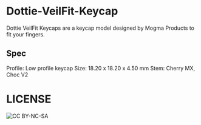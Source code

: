 # Dottie-VeilFit-Keycap

Dottie VeilFit Keycaps are a keycap model designed by Mogma Products to fit your fingers.

## Spec

Profile: Low profile keycap
Size: 18.20 x 18.20 x 4.50 mm
Stem: Cherry MX, Choc V2


# LICENSE
![CC BY-NC-SA](https://creativecommons.jp/wp-content/uploads/2015/04/by-nc-sa.png?w=150)
